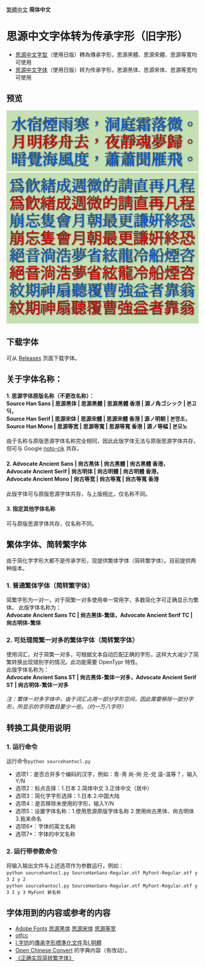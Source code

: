 [繁體中文](https://github.com/GuiWonder/SourceHanToClassic#思源中文字型轉為傳承字形（舊字形）) **简体中文**
# 思源中文字体转为传承字形（旧字形）
* [思源中文字型](https://github.com/adobe-fonts)（使用日版）轉為傳承字形，思源黑體、思源宋體、思源等寬均可使用 
* [思源中文字体](https://github.com/adobe-fonts)（使用日版）转为传承字形，思源黑体、思源宋体、思源等宽均可使用
## 预览
![image](./pic/Pic01.png)  
![image](./pic/Pic03.png)  
## 下载字体
可从 [Releases](https://github.com/GuiWonder/SourceHanToClassic/releases) 页面下载字体。
## 关于字体名称：
#### 1. 思源字体原版名称（不更改名称）： <br />Source Han Sans | 思源黑体 | 思源黑體 | 思源黑體 香港 | 源ノ角ゴシック | 본고딕，<br />Source Han Serif | 思源宋体 | 思源宋體 | 思源宋體 香港 | 源ノ明朝 | 본명조，<br />Source Han Mono | 思源等宽 | 思源等寬 | 思源等寬 香港 | 源ノ等幅 | 본모노
由于名称与原版思源字体名称完全相同，因此此版字体无法与原版思源字体共存，但可与 Google [noto-cjk](https://github.com/googlefonts/noto-cjk) 共存。
#### 2. Advocate Ancient Sans | 尙古黑体 | 尙古黑體 | 尙古黑體 香港，<br />Advocate Ancient Serif | 尙古明体 | 尙古明體 | 尙古明體 香港，<br />Advocate Ancient Mono | 尙古等宽 | 尙古等寬 | 尙古等寬 香港
此版字体可与原版思源字体共存，与上版相比，仅名称不同。
#### 3. 指定其他字体名称
可与原版思源字体共存，仅名称不同。
## 繁体字体、简转繁字体
由于简化字字形大都不是传承字形，现提供繁体字体（简转繁字体）。目前提供两种版本。
### 1. 普通繁体字体（简转繁字体）
简繁字形为一对一，对于简繁一对多使用单一常用字，多数简化字可正确显示为繁体。
此版字体名称为：<br />
**Advocate Ancient Sans TC | 尙古黑体-繁体，Advocate Ancient Serif TC | 尙古明体-繁体**
### 2. 可处理简繁一对多的繁体字体（简转繁字体）
使用词汇，对于简繁一对多，可根据文本自动匹配正确的字形，这样大大减少了简繁转换出现错别字的情况。此功能需要 OpenTypr 特性。<br />
此版字体名称为：<br />
**Advocate Ancient Sans ST | 尙古黑体-繁体一对多，Advocate Ancient Serif ST | 尙古明体-繁体一对多**
<br /><br />
*注：繁体一对多字体中，由于词汇占用一部分字形空间，因此需要移除一部分字形，所显示的字符数目要少一些。（约一万八字符）*

## 转换工具使用说明
### 1. 运行命令
运行命令`python sourcehantocl.py`
* 选项1：是否合并多个编码的汉字，例如：青-靑 尚-尙 兑-兌 温-溫等？，输入Y/N
* 选项2：标点击择：1.日本 2.简体中文 3.正体中文（居中）
* 选项3：简化字字形选择：1.日本 2.中国大陆
* 选项4：是否移除未使用的字形，输入Y/N
* 选项5：设置字体名称：1.使用思源原版字体名称 2.使用尙古黑体、尙古明体 3.我来命名
* 选项6*：字体的英文名称
* 选项7*：字体的中文名称
### 2. 运行带参数命令
将输入输出文件与上述选项作为参数运行，例如：<br /> `python sourcehantocl.py SourceHanSans-Regular.otf MyFont-Regular.otf y 3 2 y 2`<br />
`python sourcehantocl.py SourceHanSans-Regular.otf MyFont-Regular.otf y 3 2 y 3 MyFont 新名称`

## 字体用到的内容或参考的内容
* [Adobe Fonts](https://github.com/adobe-fonts) [思源黑体](https://github.com/adobe-fonts/source-han-sans) [思源宋体](https://github.com/adobe-fonts/source-han-serif) [思源等宽](https://github.com/adobe-fonts/source-han-mono)
* [otfcc](https://github.com/caryll/otfcc)
* [I.字坊](https://github.com/ichitenfont)的[傳承字形標準化文件](https://github.com/ichitenfont/inheritedglyphs)及[I.明體](https://github.com/ichitenfont/I.Ming)
* [Open Chinese Convert](https://github.com/BYVoid/OpenCC) 的字典内容（有改动）。
* [《正确实现简转繁字体》](https://ayaka.shn.hk/s2tfont/)
